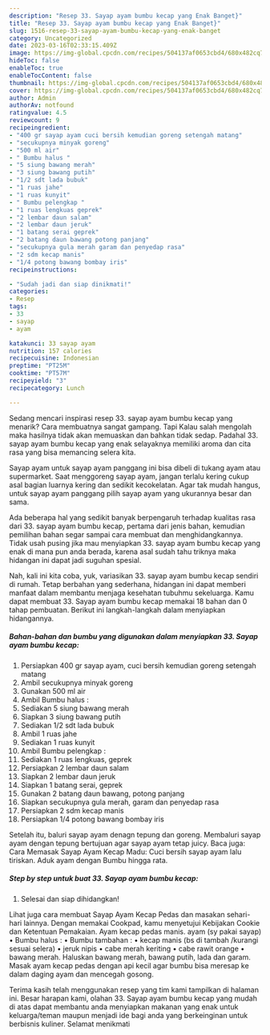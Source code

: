 ```yaml
---
description: "Resep 33. Sayap ayam bumbu kecap yang Enak Banget}"
title: "Resep 33. Sayap ayam bumbu kecap yang Enak Banget}"
slug: 1516-resep-33-sayap-ayam-bumbu-kecap-yang-enak-banget
category: Uncategorized
date: 2023-03-16T02:33:15.409Z
image: https://img-global.cpcdn.com/recipes/504137af0653cbd4/680x482cq70/33-sayap-ayam-bumbu-kecap-foto-resep-utama.jpg
hideToc: false
enableToc: true
enableTocContent: false
thumbnail: https://img-global.cpcdn.com/recipes/504137af0653cbd4/680x482cq70/33-sayap-ayam-bumbu-kecap-foto-resep-utama.jpg
cover: https://img-global.cpcdn.com/recipes/504137af0653cbd4/680x482cq70/33-sayap-ayam-bumbu-kecap-foto-resep-utama.jpg
author: Admin
authorAv: notfound
ratingvalue: 4.5
reviewcount: 9
recipeingredient:
- "400 gr sayap ayam cuci bersih kemudian goreng setengah matang"
- "secukupnya minyak goreng"
- "500 ml air"
- " Bumbu halus "
- "5 siung bawang merah"
- "3 siung bawang putih"
- "1/2 sdt lada bubuk"
- "1 ruas jahe"
- "1 ruas kunyit"
- " Bumbu pelengkap "
- "1 ruas lengkuas geprek"
- "2 lembar daun salam"
- "2 lembar daun jeruk"
- "1 batang serai geprek"
- "2 batang daun bawang potong panjang"
- "secukupnya gula merah garam dan penyedap rasa"
- "2 sdm kecap manis"
- "1/4 potong bawang bombay iris"
recipeinstructions:

- "Sudah jadi dan siap dinikmati!"
categories:
- Resep
tags:
- 33
- sayap
- ayam

katakunci: 33 sayap ayam 
nutrition: 157 calories
recipecuisine: Indonesian
preptime: "PT25M"
cooktime: "PT57M"
recipeyield: "3"
recipecategory: Lunch

---
```



Sedang mencari inspirasi resep 33. sayap ayam bumbu kecap yang menarik? Cara membuatnya sangat gampang. Tapi Kalau salah mengolah maka hasilnya tidak akan memuaskan dan bahkan tidak sedap. Padahal 33. sayap ayam bumbu kecap yang enak selayaknya memiliki aroma dan cita rasa yang bisa memancing selera kita.


Sayap ayam untuk sayap ayam panggang ini bisa dibeli di tukang ayam atau supermarket. Saat menggoreng sayap ayam, jangan terlalu kering cukup asal bagian luarnya kering dan sedikit kecokelatan. Agar tak mudah hangus, untuk sayap ayam panggang pilih sayap ayam yang ukurannya besar dan sama.

Ada beberapa hal yang sedikit banyak berpengaruh terhadap kualitas rasa dari 33. sayap ayam bumbu kecap, pertama dari jenis bahan, kemudian pemilihan bahan segar sampai cara membuat dan menghidangkannya. Tidak usah pusing jika mau menyiapkan 33. sayap ayam bumbu kecap yang enak di mana pun anda berada, karena asal sudah tahu triknya maka hidangan ini dapat jadi suguhan spesial.


Nah, kali ini kita coba, yuk, variasikan 33. sayap ayam bumbu kecap sendiri di rumah. Tetap berbahan yang sederhana, hidangan ini dapat memberi manfaat dalam membantu menjaga kesehatan tubuhmu sekeluarga. Kamu dapat membuat 33. Sayap ayam bumbu kecap memakai 18 bahan dan 0 tahap pembuatan. Berikut ini langkah-langkah dalam menyiapkan hidangannya.

<!--inarticleads1-->

##### Bahan-bahan dan bumbu yang digunakan dalam menyiapkan 33. Sayap ayam bumbu kecap:

1. Persiapkan 400 gr sayap ayam, cuci bersih kemudian goreng setengah matang
1. Ambil secukupnya minyak goreng
1. Gunakan 500 ml air
1. Ambil  Bumbu halus :
1. Sediakan 5 siung bawang merah
1. Siapkan 3 siung bawang putih
1. Sediakan 1/2 sdt lada bubuk
1. Ambil 1 ruas jahe
1. Sediakan 1 ruas kunyit
1. Ambil  Bumbu pelengkap :
1. Sediakan 1 ruas lengkuas, geprek
1. Persiapkan 2 lembar daun salam
1. Siapkan 2 lembar daun jeruk
1. Siapkan 1 batang serai, geprek
1. Gunakan 2 batang daun bawang, potong panjang
1. Siapkan secukupnya gula merah, garam dan penyedap rasa
1. Persiapkan 2 sdm kecap manis
1. Persiapkan 1/4 potong bawang bombay iris


Setelah itu, baluri sayap ayam denagn tepung dan goreng. Membaluri sayap ayam dengan tepung bertujuan agar sayap ayam tetap juicy. Baca juga: Cara Memasak Sayap Ayam Kecap Madu: Cuci bersih sayap ayam lalu tiriskan. Aduk ayam dengan Bumbu hingga rata. 

<!--inarticleads2-->

##### Step by step untuk buat 33. Sayap ayam bumbu kecap:


1. Selesai dan siap dihidangkan!

Lihat juga cara membuat Sayap Ayam Kecap Pedas dan masakan sehari-hari lainnya. Dengan memakai Cookpad, kamu menyetujui Kebijakan Cookie dan Ketentuan Pemakaian. Ayam kecap pedas manis. ayam (sy pakai sayap) • Bumbu halus : • Bumbu tambahan : • kecap manis (bs di tambah /kurangi sesuai selera) • jeruk nipis • cabe merah keriting • cabe rawit orange • bawang merah. Haluskan bawang merah, bawang putih, lada dan garam. Masak ayam kecap pedas dengan api kecil agar bumbu bisa meresap ke dalam daging ayam dan mencegah gosong. 

Terima kasih telah menggunakan resep yang tim kami tampilkan di halaman ini. Besar harapan kami, olahan 33. Sayap ayam bumbu kecap yang mudah di atas dapat membantu anda menyiapkan makanan yang enak untuk keluarga/teman maupun menjadi ide bagi anda yang berkeinginan untuk berbisnis kuliner. Selamat menikmati
